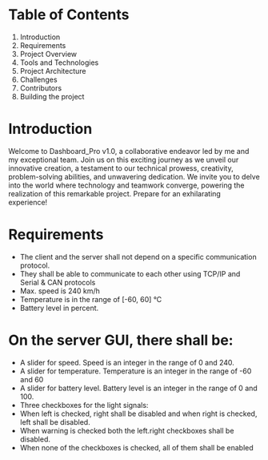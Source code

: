 # Table of Contents
1. Introduction
2. Requirements
3. Project Overview
4. Tools and Technologies
5. Project Architecture
6. Challenges
7. Contributors
8. Building the project

# Introduction
Welcome to Dashboard_Pro v1.0, a collaborative endeavor led by me and my exceptional team. Join us on this exciting journey as we unveil our innovative creation, a testament to our technical prowess, creativity, problem-solving abilities, and unwavering dedication. We invite you to delve into the world where technology and teamwork converge, powering the realization of this remarkable project. Prepare for an exhilarating experience!

# Requirements
- The client and the server shall not depend on a specific communication protocol.
- They shall be able to communicate to each other using TCP/IP and Serial & CAN protocols
- Max. speed is 240 km/h
- Temperature is in the range of [-60, 60] °C
- Battery level in percent.

# On the server GUI, there shall be:
- A slider for speed. Speed is an integer in the range of 0 and 240.
- A slider for temperature. Temperature is an integer in the range of -60 and 60
- A slider for battery level. Battery level is an integer in the range of 0 and 100.
- Three checkboxes for the light signals:
- When left is checked, right shall be disabled and when right is checked, left shall be disabled.
- When warning is checked both the left.right checkboxes shall be disabled.
- When none of the checkboxes is checked, all of them shall be enabled


